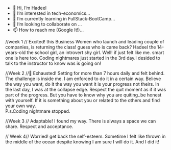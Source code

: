 - 👋 Hi, I’m Hadeel
- 👀 I’m interested in tech-economics...
- 🌱 I’m currently learning in  FullStack-BootCamp...
- 💞️ I’m looking to collaborate on ...
- 📫 How to reach me (Google It!)...


//week 1 //
Excited! this Business Women who launch and leading couple of companies, is returning the class! guess who is came back? Hadeel
the 14-years-old the school girl, an introvert shy girl. 
Well! if just felt like me. smart one is here too.
Coding nightmares just started in the 3rd day.I desided to talk to the instructor to know was is going on!


//Week 2 //
ِExhausted! Setting for more than 7 hours daily and felt behind. The challenge is inside me. I am enforced to do it in a certain way. Believe the way you want, do it the way you want it is your progress not theirs. In the last day, I was at the collapse edge. Respect the quit moment as if it was part of the progress. But you have to know why you are quiting..be honest with yourself. If it is something about you or related to the others and find your own way.  
P.s.Coding nightmare stopped. 

//Week 3 //
Adaptable! I found my way. There is always a space we can share. Respect and acceptance. 

// Week 4//
Worried! get back the self-esteem. Sometime I felt like thrown in the middle of the ocean despite knowing I am sure I will do it. And I did it!

<!---
HadeelAlsheraifi/HadeelAlsheraifi is a ✨ special ✨ repository because its `README.md` (this file) appears on your GitHub profile.
You can click the Preview link to take a look at your changes.
--->

